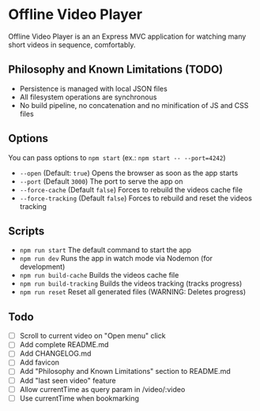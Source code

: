 # Offline Video Player

Offline Video Player is an an Express MVC application for watching many short videos in sequence, comfortably.


## Philosophy and Known Limitations (TODO)

- Persistence is managed with local JSON files
- All filesystem operations are synchronous
- No build pipeline, no concatenation and no minification of JS and CSS files


## Options

You can pass options to `npm start` (ex.: `npm start -- --port=4242`)

- `--open` (Default: `true`) Opens the browser as soon as the app starts
- `--port` (Default `3000`) The port to serve the app on
- `--force-cache` (Default `false`) Forces to rebuild the videos cache file
- `--force-tracking` (Default `false`) Forces to rebuild and reset the videos tracking


## Scripts

- `npm run start` The default command to start the app
- `npm run dev` Runs the app in watch mode via Nodemon (for development)
- `npm run build-cache` Builds the videos cache file
- `npm run build-tracking` Builds the videos tracking (tracks progress)
- `npm run reset` Reset all generated files (WARNING: Deletes progress)

## Todo
- [ ] Scroll to current video on "Open menu" click
- [ ] Add complete README.md
- [ ] Add CHANGELOG.md
- [ ] Add favicon
- [ ] Add "Philosophy and Known Limitations" section to README.md
- [ ] Add "last seen video" feature
- [ ] Allow currentTime as query param in /video/:video
- [ ] Use currentTime when bookmarking
